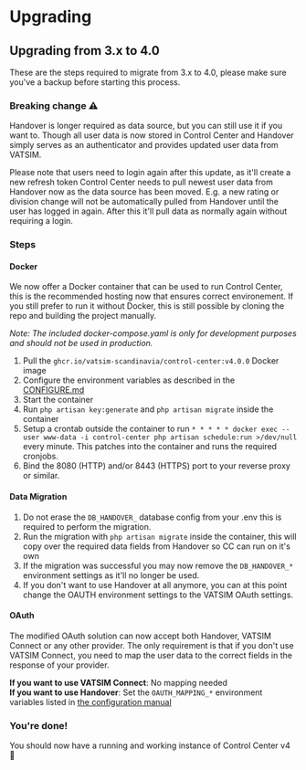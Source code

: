 # Upgrading

## Upgrading from 3.x to 4.0

These are the steps required to migrate from 3.x to 4.0, please make sure you've a backup before starting this process.

### Breaking change ⚠️

Handover is longer required as data source, but you can still use it if you want to. Though all user data is now stored in Control Center and Handover simply serves as an authenticator and provides updated user data from VATSIM.

Please note that users need to login again after this update, as it'll create a new refresh token Control Center needs to pull newest user data from Handover now as the data source has been moved. E.g. a new rating or division change will not be automatically pulled from Handover until the user has logged in again. After this it'll pull data as normally again without requiring a login.

### Steps

#### Docker

We now offer a Docker container that can be used to run Control Center, this is the recommended hosting now that ensures correct environement. If you still prefer to run it without Docker, this is still possible by cloning the repo and building the project manually.

*Note: The included docker-compose.yaml is only for development purposes and should not be used in production.*

1. Pull the `ghcr.io/vatsim-scandinavia/control-center:v4.0.0` Docker image
2. Configure the environment variables as described in the [CONFIGURE.md](CONFIGURE.md)
3. Start the container
4. Run `php artisan key:generate` and `php artisan migrate` inside the container
5. Setup a crontab outside the container to run `* * * * * docker exec --user www-data -i control-center php artisan schedule:run >/dev/null` every minute. This patches into the container and runs the required cronjobs.
6. Bind the 8080 (HTTP) and/or 8443 (HTTPS) port to your reverse proxy or similar.

#### Data Migration

1. Do not erase the `DB_HANDOVER_` database config from your .env this is required to perform the migration.
2. Run the migration with `php artisan migrate` inside the container, this will copy over the required data fields from Handover so CC can run on it's own
3. If the migration was successful you may now remove the `DB_HANDOVER_*` environment settings as it'll no longer be used.
4. If you don't want to use Handover at all anymore, you can at this point change the OAUTH environment settings to the VATSIM OAuth settings.

#### OAuth

The modified OAuth solution can now accept both Handover, VATSIM Connect or any other provider. The only requirement is that if you don't use VATSIM Connect, you need to map the user data to the correct fields in the response of your provider.

**If you want to use VATSIM Connect**: No mapping needed\
**If you want to use Handover**: Set the `OAUTH_MAPPING_*` environment variables listed in [the configuration manual](CONFIGURE.md#oauth)

### You're done!
You should now have a running and working instance of Control Center v4 🎉

